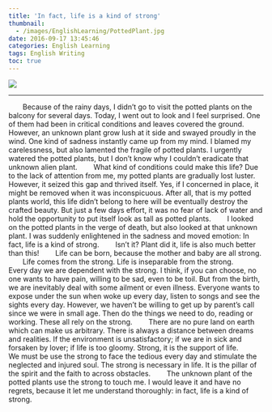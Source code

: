 ```yaml
---
title: 'In fact, life is a kind of strong'
thumbnail:
  - /images/EnglishLearning/PottedPlant.jpg
date: 2016-09-17 13:45:46
categories: English Learning
tags: English Writing
toc: true
---
```

<img src="/images/EnglishLearning/PottedPlant.jpg">

***
&emsp;&emsp;Because of the rainy days, I didn’t go to visit the potted plants on the balcony for several days. Today, I went out to look and I feel surprised. One of them had been in critical conditions and leaves covered the ground. However, an unknown plant grow lush at it side and swayed proudly in the wind. One kind of sadness instantly came up from my mind. I blamed my carelessness, but also lamented the fragile of potted plants. I urgently watered the potted plants, but I don’t know why I couldn’t eradicate that unknown alien plant.
&emsp;&emsp;What kind of conditions could make this life? Due to the lack of attention from me, my potted plants are gradually lost luster. However, it seized this gap and thrived itself. Yes, if I concerned in place, it might be removed when it was inconspicuous. After all, that is my potted plants world, this life didn’t belong to here will be eventually destroy the crafted beauty. But just a few days effort, it was no fear of lack of water and hold the opportunity to put itself look as tall as potted plants.
&emsp;&emsp;I looked on the potted plants in the verge of death, but also looked at that unknown plant. I was suddenly enlightened in the sadness and moved emotion: In fact, life is a kind of strong.
&emsp;&emsp;Isn’t it? Plant did it, life is also much better than this!
&emsp;&emsp;Life can be born, because the mother and baby are all strong.
&emsp;&emsp;Life comes from the strong. Life is inseparable from the strong.
&emsp;&emsp;Every day we are dependent with the strong. I think, if you can choose, no one wants to have pain, willing to be sad, even to be toil. But from the birth, we are inevitably deal with some ailment or even illness. Everyone wants to expose under the sun when woke up every day, listen to songs and see the sights every day. However, we haven’t be willing to get up by parent’s call since we were in small age. Then do the things we need to do, reading or working. These all rely on the strong.
&emsp;&emsp;There are no pure land on earth which can make us arbitrary. There is always a distance between dreams and realities. If the environment is unsatisfactory; if we are in sick and forsaken by lover; if life is too gloomy. Strong, it is the support of life.
&emsp;&emsp;We must be use the strong to face the tedious every day and stimulate the neglected and injured soul. The strong is necessary in life. It is the pillar of the spirit and the faith to across obstacles.
&emsp;&emsp;The unknown plant of the potted plants use the strong to touch me. I would leave it and have no regrets, because it let me understand thoroughly: in fact, life is a kind of strong.
